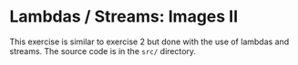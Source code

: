 # Lambdas / Streams: Images II

This exercise is similar to exercise 2 but done with the use of lambdas and streams. The source code is in the `src/` directory.
